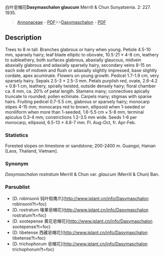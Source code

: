 白叶皂帽花**Dasymaschalon glaucum** Merrill & Chun Sunyatsenia. 2: 227. 1935.

> [Annonaceae](http://www.iplant.cn/info/Annonaceae?t=foc) - [PDF](http://www.iplant.cn/foc/pdf/Annonaceae.pdf)>>[Dasymaschalon](http://www.iplant.cn/info/Dasymaschalon?t=foc) - [PDF](http://www.iplant.cn/foc/pdf/Dasymaschalon.pdf)

## Description

Trees to 8 m tall. Branches glabrous or hairy when young. Petiole 4.5-10 mm, sparsely hairy; leaf blade elliptic to obovate, 10.5-21 × 4-8 cm, leathery to subleathery, both surfaces glabrous, abaxially glaucous, midvein abaxially glabrous and adaxially sparsely hairy, secondary veins 8-15 on each side of midvein and flush or adaxially slightly impressed, base slightly cordate, apex acuminate. Flowers on young growth. Pedicel 1.7-1.9 cm, very sparsely hairy. Sepals 2.5-3 × 2.5-3 mm. Petals purplish red, ovate, 2.6-4.2 × 0.8-1 cm, leathery, spirally twisted, outside densely hairy; floral chamber ca. 6 mm, ca. 20% of petal length. Stamens many; connectives apically truncate to rounded; pollen echinate. Carpels many; stigmas with sparse hairs. Fruiting pedicel 0.7-5.5 cm, glabrous or sparsely hairy; monocarp stipes 4-15 mm; monocarps red to brown, ellipsoid when 1-seeded or moniliform when more than 1-seeded, 1.6-5.5 cm × 5-8 mm, terminal apiculus 0.3-4 mm; constrictions 1.2-3.5 mm wide. Seeds 1-6 per monocarp, ellipsoid, 6.5-13 × 4.8-7 mm. Fl. Aug-Oct, fr. Apr-Feb.

### Statistics
Forested slopes on limestone or sandstone; 200-2400 m. Guangxi, Hainan [Laos, Thailand, Vietnam].

### Synonym
*Dasymaschalon rostratum* Merrill & Chun var. *glaucum* (Merrill & Chun) Ban.

### Parsublist

* [D.  robinsonii  钝叶假鹰爪](http://www.iplant.cn/info/Dasymaschalon robinsonii?t=foc)
* [D.  rostratum  喙果皂帽花](http://www.iplant.cn/info/Dasymaschalon rostratum?t=foc)
* [D.  sootepense  黄花皂帽花](http://www.iplant.cn/info/Dasymaschalon sootepense?t=foc)
* [D.  tibetense  西藏皂帽花](http://www.iplant.cn/info/Dasymaschalon tibetense?t=foc)
* [D.  trichophorum  皂帽花](http://www.iplant.cn/info/Dasymaschalon trichophorum?t=foc)
